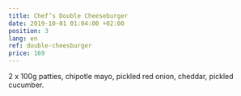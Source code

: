 ```yaml
---
title: Chef’s Double Cheeseburger
date: 2019-10-01 01:04:00 +02:00
position: 3
lang: en
ref: double-cheesburger
price: 169
---
```


2 x 100g patties, chipotle mayo, pickled red onion, cheddar, pickled cucumber.
